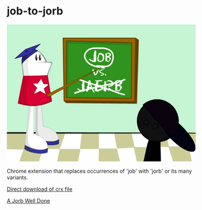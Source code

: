 job-to-jorb
=============

![](logo.png)

Chrome extension that replaces occurrences of 'job' with 'jorb' or its many variants.

[Direct download of crx file](https://github.com/tanmaniac/job-to-jorb/blob/master/JobtoJorb.crx?raw=true)

[A Jorb Well Done](http://www.homestarrunner.com/cantsayjob.html)